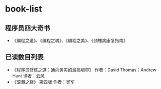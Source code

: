 # book-list
## 程序员四大奇书
- 《编程之道》、《编程之魂》、《编程之美》、《颈椎病康复指南》

## 已读数目列表
- 《程序员修炼之道：通向务实的最高境界》 作者：David Thomas；Andrew Hunt 译者：云风
- 《浪潮之巅》 第四版 作者：吴军
